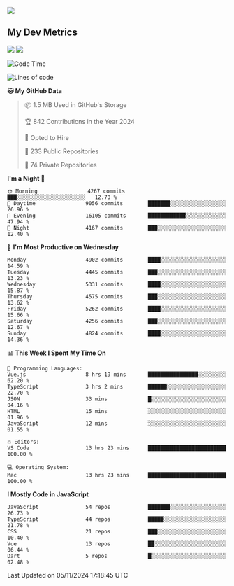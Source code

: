 [<img src="https://img.shields.io/badge/linkedin-%230077B5.svg?&style=for-the-badge&logo=linkedin&logoColor=white" />](https://www.linkedin.com/in/savepong)

<!--
[<img src="https://img.shields.io/badge/pongsiri.pisutakarathada.com-%230077B5.svg?&style=for-the-badge&color=orange" />](https://pongsiri.pisutakarathada.com)
[<img src="https://img.shields.io/badge/apps.saveworld.co-%230077B5.svg?&style=for-the-badge&color=2aa889" />](https://apps.saveworld.co)

[![savepong' github stats](https://github-readme-stats.vercel.app/api?username=savepong&show_icons=true&count_private=true&theme=gotham&hide_border=true&bg_color=00000000&text_color=768390FF)](https://pongsiri.pisutakarathada.com/posts/stats)

[![GitHub Streak](https://github-readme-streak-stats.herokuapp.com?user=savepong&theme=gotham&hide_border=true&background=00000000&dates=768390FF)](https://pongsiri.pisutakarathada.com/posts/stats)

[![Top Langs](https://github-readme-stats.vercel.app/api/top-langs/?username=savepong&layout=compact&langs_count=10&theme=gotham&hide_border=true&bg_color=00000000&text_color=768390FF)](https://pongsiri.pisutakarathada.com/posts/stats)

<!-- [![savepong's wakatime stats](https://github-readme-stats.vercel.app/api/wakatime?username=@savepong&layout=default&theme=gotham&hide_border=true&bg_color=00000000&text_color=768390FF)](https://pongsiri.pisutakarathada.com/posts/stats) -->

## My Dev Metrics

[![](https://komarev.com/ghpvc/?username=savepong&color=blue&label=Profile%20Views)](https://github.com/savepong)
[![](https://img.shields.io/github/followers/savepong?label=GitHub%20Followers)](https://github.com/savepong)

<!--START_SECTION:waka-->
![Code Time](http://img.shields.io/badge/Code%20Time-1%2C602%20hrs%2056%20mins-blue)

![Lines of code](https://img.shields.io/badge/From%20Hello%20World%20I%27ve%20Written-65.6%20million%20lines%20of%20code-blue)

**🐱 My GitHub Data** 

> 📦 1.5 MB Used in GitHub's Storage 
 > 
> 🏆 842 Contributions in the Year 2024
 > 
> 💼 Opted to Hire
 > 
> 📜 233 Public Repositories 
 > 
> 🔑 74 Private Repositories 
 > 
**I'm a Night 🦉** 

```text
🌞 Morning                4267 commits        ███░░░░░░░░░░░░░░░░░░░░░░   12.70 % 
🌆 Daytime                9056 commits        ███████░░░░░░░░░░░░░░░░░░   26.96 % 
🌃 Evening                16105 commits       ████████████░░░░░░░░░░░░░   47.94 % 
🌙 Night                  4167 commits        ███░░░░░░░░░░░░░░░░░░░░░░   12.40 % 
```
📅 **I'm Most Productive on Wednesday** 

```text
Monday                   4902 commits        ████░░░░░░░░░░░░░░░░░░░░░   14.59 % 
Tuesday                  4445 commits        ███░░░░░░░░░░░░░░░░░░░░░░   13.23 % 
Wednesday                5331 commits        ████░░░░░░░░░░░░░░░░░░░░░   15.87 % 
Thursday                 4575 commits        ███░░░░░░░░░░░░░░░░░░░░░░   13.62 % 
Friday                   5262 commits        ████░░░░░░░░░░░░░░░░░░░░░   15.66 % 
Saturday                 4256 commits        ███░░░░░░░░░░░░░░░░░░░░░░   12.67 % 
Sunday                   4824 commits        ████░░░░░░░░░░░░░░░░░░░░░   14.36 % 
```


📊 **This Week I Spent My Time On** 

```text
💬 Programming Languages: 
Vue.js                   8 hrs 19 mins       ████████████████░░░░░░░░░   62.20 % 
TypeScript               3 hrs 2 mins        ██████░░░░░░░░░░░░░░░░░░░   22.70 % 
JSON                     33 mins             █░░░░░░░░░░░░░░░░░░░░░░░░   04.16 % 
HTML                     15 mins             ░░░░░░░░░░░░░░░░░░░░░░░░░   01.96 % 
JavaScript               12 mins             ░░░░░░░░░░░░░░░░░░░░░░░░░   01.55 % 

🔥 Editors: 
VS Code                  13 hrs 23 mins      █████████████████████████   100.00 % 

💻 Operating System: 
Mac                      13 hrs 23 mins      █████████████████████████   100.00 % 
```

**I Mostly Code in JavaScript** 

```text
JavaScript               54 repos            ███████░░░░░░░░░░░░░░░░░░   26.73 % 
TypeScript               44 repos            █████░░░░░░░░░░░░░░░░░░░░   21.78 % 
CSS                      21 repos            ███░░░░░░░░░░░░░░░░░░░░░░   10.40 % 
Vue                      13 repos            ██░░░░░░░░░░░░░░░░░░░░░░░   06.44 % 
Dart                     5 repos             █░░░░░░░░░░░░░░░░░░░░░░░░   02.48 % 
```




 Last Updated on 05/11/2024 17:18:45 UTC
<!--END_SECTION:waka-->

<!--
**savepong/savepong** is a ✨ _special_ ✨ repository because its `README.md` (this file) appears on your GitHub profile.

Here are some ideas to get you started:

- 🔭 I’m currently working on WebComponents and TypeScript.
- 🌱 I’m currently learning ...
- 👯 I’m looking to collaborate on ...
- 🤔 I’m looking for help with ...
- 💬 Ask me about ...
- 📫 How to reach me: ...
- 😄 Pronouns: ...
- ⚡ Fun fact: ...
-->
